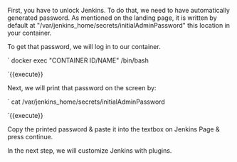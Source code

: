 First, you have to unlock Jenkins. To do that, we need to have automatically generated password.
As mentioned on the landing page, it is written by default at "/var/jenkins_home/secrets/initialAdminPassword" this location in your container.

To get that password, we will log in to our container.

`
docker exec "CONTAINER ID/NAME" /bin/bash

`{{execute}}

Next, we will print that password on the screen by:

`
cat /var/jenkins_home/secrets/initialAdminPassword

`{{execute}}

Copy the printed password & paste it into the textbox on Jenkins Page & press continue.

In the next step, we will customize Jenkins with plugins.